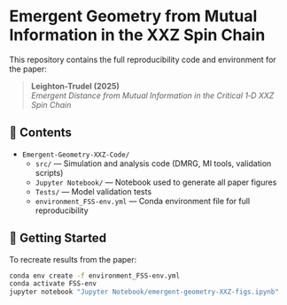 # Emergent Geometry from Mutual Information in the XXZ Spin Chain

This repository contains the full reproducibility code and environment for the paper:

> **Leighton-Trudel (2025)**  
> *Emergent Distance from Mutual Information in the Critical 1‑D XXZ Spin Chain*

## 📁 Contents

- `Emergent-Geometry-XXZ-Code/`  
  - `src/` — Simulation and analysis code (DMRG, MI tools, validation scripts)  
  - `Jupyter Notebook/` — Notebook used to generate all paper figures  
  - `Tests/` — Model validation tests  
  - `environment_FSS-env.yml` — Conda environment file for full reproducibility

## 🚀 Getting Started

To recreate results from the paper:

```bash
conda env create -f environment_FSS-env.yml
conda activate FSS-env
jupyter notebook "Jupyter Notebook/emergent-geometry-XXZ-figs.ipynb"
